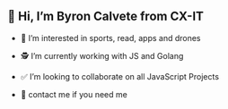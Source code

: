 ## 👋 Hi, I’m Byron Calvete from CX-IT
- 👀 I’m interested in sports, read, apps and drones

- 🕵 I’m currently working with JS and Golang

- ✅ I’m looking to collaborate on all JavaScript Projects

- 📩 contact me if you need me

<!---
bcalvete/bcalvete is a ✨ special ✨ repository because its `README.md` (this file) appears on your GitHub profile.
You can click the Preview link to take a look at your changes.
--->
